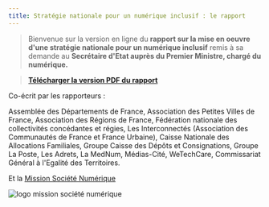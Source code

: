 ```yaml
---
title: Stratégie nationale pour un numérique inclusif : le rapport
---
```

> Bienvenue sur la version en ligne du **rapport sur la mise en oeuvre d'une strat&eacute;gie nationale pour un num&eacute;rique inclusif** remis &agrave; sa demande au **Secr&eacute;taire d'Etat aupr&egrave;s du Premier Ministre, charg&eacute; du num&eacute;rique.**

> [**T&eacute;l&eacute;charger la version PDF du rapport**](https://www.societenumerique.gouv.fr)

Co-&eacute;crit par les rapporteurs :

Assembl&eacute;e des D&eacute;partements de France, Association des Petites Villes de France, Association des R&eacute;gions de France, F&eacute;d&eacute;ration nationale des collectivit&eacute;s conc&eacute;dantes et r&eacute;gies, Les Interconnect&eacute;s (Association des Communaut&eacute;s de France et France Urbaine), Caisse Nationale des Allocations Familiales, Groupe Caisse des D&eacute;p&ocirc;ts et Consignations, Groupe La Poste, Les Adrets, La MedNum, M&eacute;dias-Cit&eacute;, WeTechCare, Commissariat G&eacute;n&eacute;ral &agrave; l'Egalit&eacute; des Territoires.

Et la [Mission Soci&eacute;t&eacute; Num&eacute;rique](https://www.societenumerique.gouv.fr)

![logo mission société numérique](https://societenumerique.gouv.fr/wp-content/uploads/2018/01/logomarianne_typo-sombre.png)
